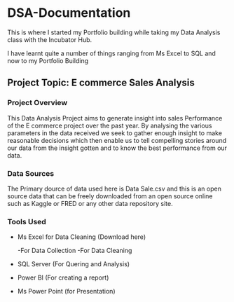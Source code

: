 # DSA-Documentation

This is where I started my Portfolio building while taking my Data Analysis class with the Incubator Hub.

I have learnt quite a number of things ranging from Ms Excel to SQL and now to my Portfolio Building

## Project Topic: E commerce Sales Analysis

### Project Overview
This Data Analysis Project aims to generate insight into sales Performance of the E commerce project over the past year. By analysing the various parameters in the data received we seek to gather enough insight to make reasonable decisions which then enable us to tell compelling stories around our data from the insight gotten and to know the best performance from our data.

### Data Sources
The Primary dource of data used here is Data Sale.csv and this is an open source data that can be freely downloaded from an open source online such as Kaggle or FRED or any other data repository site.

### Tools Used 
- Ms Excel for Data Cleaning (Download here)
  
  -For Data Collection
  -For Data Cleaning
- SQL Server (For Quering and Analysis)
- Power BI (For creating a report)
- Ms Power Point (for Presentation)
